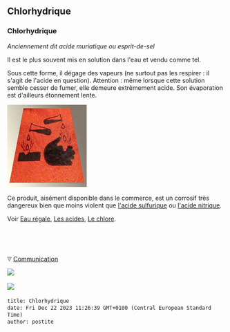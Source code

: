 ## Chlorhydrique
### Chlorhydrique
 _Anciennement dit acide muriatique ou esprit-de-sel_

Il est le plus souvent mis en solution dans l'eau et vendu comme tel.

Sous cette forme, il dégage des vapeurs (ne surtout pas les respirer : il s'agit de l'acide en question). Attention : même lorsque cette solution semble cesser de fumer, elle demeure extrêmement acide. Son évaporation est d'ailleurs étonnement lente.

![](images/corrosif.jpg)

Ce produit, aisément disponible dans le commerce, est un corrosif très dangereux bien que moins violent que [l'acide sulfurique](sulfuriqueacide.html) ou [l'acide nitrique](nitrique.html).

Voir [Eau régale](eauregale.html), [Les acides](acides.html), [Le chlore](chlore.html).



 

 ![](images/transparent122x1.gif)

![](images/flechebas.gif) [Communication](http://www.artrealite.com/annonceurs.htm) 

[![](https://cbonvin.fr/sites/regie.artrealite.com/visuels/campagne1.png)](index-2.html#20131014)

![](https://cbonvin.fr/sites/regie.artrealite.com/visuels/campagne2.png)
```
title: Chlorhydrique
date: Fri Dec 22 2023 11:26:39 GMT+0100 (Central European Standard Time)
author: postite
```
